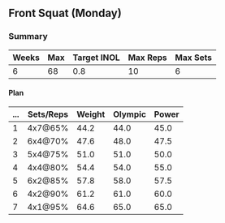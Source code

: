 ## Front Squat (Monday)

### Summary

Weeks | Max | Target INOL | Max Reps | Max Sets
--- | --- | --- | --- | ---
6 | 68 | 0.8 | 10 | 6

#### Plan

 ... | Sets/Reps | Weight | Olympic | Power
--- | --- | --- | --- | ---
1 | 4x7@65% | 44.2 | 44.0 | 45.0
2 | 6x4@70% | 47.6 | 48.0 | 47.5
3 | 5x4@75% | 51.0 | 51.0 | 50.0
4 | 4x4@80% | 54.4 | 54.0 | 55.0
5 | 6x2@85% | 57.8 | 58.0 | 57.5
6 | 4x2@90% | 61.2 | 61.0 | 60.0
7 | 4x1@95% | 64.6 | 65.0 | 65.0

